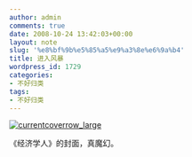 ```yaml
---
author: admin
comments: true
date: 2008-10-24 13:42:03+00:00
layout: note
slug: '%e8%bf%9b%e5%85%a5%e9%a3%8e%e6%9a%b4'
title: 进入风暴
wordpress_id: 1729
categories:
- 不好归类
tags:
- 不好归类
---
```


[![currentcoverrow_large](http://pic.yupoo.com/ctb.my/87543665453c/medium.jpg)](http://www.yupoo.com/photos/view?id=ff8080811d2e4178011d2f11884b1ae4)

《经济学人》的封面，真魔幻。
